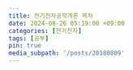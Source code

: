 ```yaml
---
title: 전기전자공학개론 목차
date: 2024-08-26 05:19:00 +09:00
categories: [전기전자]
tags: [공부]
pin: true
media_subpath: '/posts/20180809'
---
```

